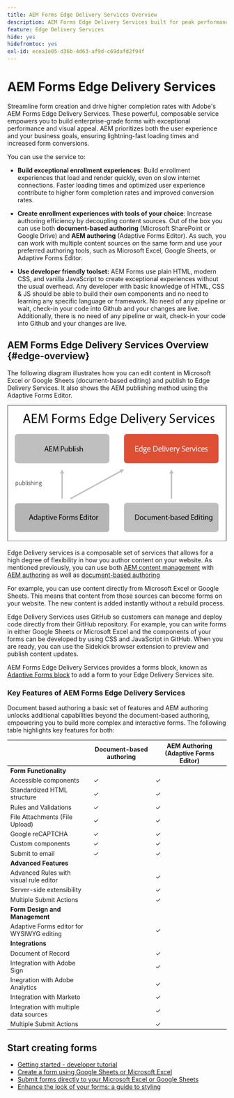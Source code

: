 ```yaml
---
title: AEM Forms Edge Delivery Services Overview
description: AEM Forms Edge Delivery Services built for peak performance, empowering you to envision the future of streamlined data collection and user engagement.
feature: Edge Delivery Services
hide: yes
hidefromtoc: yes
exl-id: ecea1e05-d36b-4d63-af9d-c69dafd2f94f
---
```

# AEM Forms Edge Delivery Services 

Streamline form creation and drive higher completion rates with Adobe's AEM Forms Edge Delivery Services. These powerful, composable service empowers you to build enterprise-grade forms with exceptional performance and visual appeal. AEM prioritizes both the user experience and your business goals, ensuring lightning-fast loading times and increased form conversions.

You can use the service to:

* **Build exceptional enrollment experiences**: Build enrollment experiences that load and render quickly, even on slow internet connections. Faster loading times and optimized user experience contribute to higher form completion rates and improved conversion rates. 

* **Create enrollment experiences with tools of your choice**: Increase authoring efficiency by decoupling content sources. Out of the box you can use both **document-based authoring** (Microsoft SharePoint or Google Drive) and **AEM authoring** (Adaptive Forms Editor). As such, you can work with multiple content sources on the same form and use your preferred authoring tools, such as Microsoft Excel, Google Sheets, or Adaptive Forms Editor.

* **Use developer friendly toolset:** AEM Forms use plain HTML, modern CSS, and vanilla JavaScript to create exceptional experiences without the usual overhead. Any developer with basic knowledge of HTML, CSS & JS should be able to build their own components and no need to learning any specific language or framework. No need of any pipeline or wait, check-in your code into Github and your changes are live. Additionally, there is no need of any pipeline or wait, check-in your code into Github and your changes are live.


## AEM Forms Edge Delivery Services Overview {#edge-overview}

The following diagram illustrates how you can edit content in Microsoft Excel or Google Sheets (document-based editing) and publish to Edge Delivery Services. It also shows the AEM publishing method using the Adaptive Forms Editor.

![Edge Delivery Architecture](/help/edge/assets/AEM-forms-with-EDS-publishing.png)

Edge Delivery services is a composable set of services that allows for a high degree of flexibility in how you author content on your website. As mentioned previously, you can use both [AEM content management](https://experienceleague.adobe.com/docs/experience-manager-cloud-service/content/sites/authoring/getting-started/concepts.html) with [AEM authoring](/help/implementing/universal-editor/introduction.md) as well as [document-based authoring](https://www.aem.live/docs/authoring)

For example, you can use content directly from Microsoft Excel or Google Sheets. This means that content from those sources can become forms on your website. The new content is added instantly without a rebuild process.

Edge Delivery Services uses GitHub so customers can manage and deploy code directly from their GitHub repository. For example, you can write forms in either Google Sheets or Microsoft Excel and the components of your forms can be developed by using CSS and JavaScript in GitHub. When you are ready, you can use the Sidekick browser extension to preview and publish content updates.

AEM Forms Edge Delivery Services provides a forms block, known as [Adaptive Forms block](/help/edge/docs/forms/create-forms.md) to add a form to your Edge Delivery Services site.  

### Key Features of AEM Forms Edge Delivery Services 

Document based authoring a basic set of features and AEM authoring unlocks additional capabilities beyond the document-based authoring, empowering you to build more complex and interactive forms. The following table highlights key features for both:

<!-- 

>[!BEGINTABS]

>[!TAB Document-based authoring]

Document-based authoring is a versatile option suitable for creating simple forms with essential functionalities. It allows you to integrate various input types like text fields, dropdown menus, and radio buttons, enabling you to collect user data effectively. It offers a basic version of rules to add dynamic behaviour to forms. Key features of Document-based authoring are: 

* **[HTML5-based Form Field components](/help/edge/docs/forms/form-components.md)**: AEM Forms Edge Delivery Services allow you to create user-friendly and interactive forms using form components based on HTML5 [input types](https://developer.mozilla.org/en-US/docs/Web/HTML/Element/input#input_types), <a href="https://developer.mozilla.org/en-US/docs/Web/HTML/Element/textarea">textarea</a>, <a href="https://developer.mozilla.org/en-US/docs/Web/HTML/Element/select">select</a>, and <a href="https://developer.mozilla.org/en-US/docs/Web/HTML/Element/fieldset">fieldset</a>  elements. These components cater to different types of data collection and can be easily customized to fit your specific needs.  

* **Accessibility**: The fields in the form block are accessible. Each label is linked with its respective input element, and IDs are auto-generated for linking. Descriptions associated with fields are linked via the aria-describedby attribute. Keyboard navigation using the standard Tab/Shift + Tab keys is supported.

* **[Styling](/help/edge/docs/forms/style-theme-forms.md)**: Each form field has a fixed HTML structure that can be easily decorated using custom CSS or JavaScript files. Selectors for targeting fields in CSS and JS are provided based on type and name. You can easily create new selectors due to the standradized structure and style your form. 

* **Basic Rules**: Easily create logic that adjusts field visibility, validation, and behavior based on user input or predefined conditions. Rules offer a flexible and intuitive way to add intelligence to your forms, ensuring they adapt seamlessly based on user inputs.

* **Validations**: Before submission, the form is validated, and invalid fields are appropriately marked with error messages displayed to the user. Adaptive Forms block support all the HTML form validation, supported by modern browsers, and provide additional validation mechanism like validation script, file size, file type, overall file size, and more. 

* **File Uploads**: You can add file attachment capabilities to your forms. Whether you need to gather documents, images, or other files from your users, file upload functionality serves you effortlessly. With custom handling options available, you can tailor the file upload process to suit your specific requirements.

* **reCAPTCHA**: Benefit from seamless integration of Google reCAPTCHA into your forms with our out-of-the-box (OOTB) support. Safeguard your forms against fraudulent activities, spam, and abuse, while maintaining a smooth and uninterrupted user experience. Adaptive Forms block supports reCaptcha V3 and reCaptcha Enterprise. 

* **Send email notification on form submission**: Eliminate the hassle of manual follow-ups and ensure timely communication with our built-in email automation for form submissions. This integrated solution lets you effortlessly notify relevant parties, including sending form data, whenever someone fills out a form on your website. No need for complex configurations or additional tools – it's ready to use out of the box.

>[!TAB AEM Authoring]

AEM Authoring unlocks additional capabilities beyond the document-based authoring, empowering you to build more complex and interactive forms. In additon to the features of Document-based authoring, AEM authoring offers the following additional features:  

* Advanced Rules: Define logic-based actions within your forms. You can use rules to conditionally show or hide form sections, pre-populate fields based on user input, and perform various validations to ensure data integrity.

* Server-side extensibility: Extend the functionalities of your forms by integrating them with server-side logic. This allows you to perform complex calculations, interact with external systems, and automate specific tasks based on user actions within the form.
* Streamline workflows and data management: Leverage the power of AEM to:
    * Design user-friendly forms using AEM editors.
    * Generate a "Document of Record" for secure and tamper-proof archiving of submitted data.
    * Facilitate e-signing with Adobe Sign for a smooth and secure signing experience.
    * Automate business processes through AEM workflows, triggering actions based on form submissions.
    * Effortlessly integrate with various data sources, enabling seamless data flow and exchange.

>[!ENDTABS]



## Start creating forms

-->

|                                           | Document-based authoring | AEM Authoring (Adaptive Forms Editor) |
| ----------------------------------------- | ------------------------ | ------------------------------------ |
| **Form Functionality**                       |                          |                                      |
| Accessible components                     | &#10003;                 | &#10003;                             |
| Standardized HTML structure               | &#10003;                 | &#10003;                             |
| Rules and Validations                     | &#10003;                 | &#10003;                             |
| File Attachments (File Upload)            | &#10003;                 | &#10003;                             |
| Google reCAPTCHA                          | &#10003;                 | &#10003;                             |
| Custom components                         | &#10003;                 | &#10003;                             |
| Submit to email                           | &#10003;                 | &#10003;                             |
| **Advanced Features**                        |                          |                                      |
| Advanced Rules with visual rule editor    |                          | &#10003;                             |
| Server-side extensibility                 |                          | &#10003;                             |
| Multiple Submit Actions                   |                          | &#10003;                             |
| **Form Design and Management**               |                          |                                      |
| Adaptive Forms editor for WYSIWYG editing |                          | &#10003;                             |
| **Integrations**                              |                          |                                      |
| Document of Record                        |                          | &#10003;                             |
| Integration with Adobe Sign               |                          | &#10003;                             |
| Inegration with Adobe Analytics           |                          | &#10003;                             |
| Integration with Marketo                  |                          | &#10003;                             |
| Integration with multiple data sources    |                          | &#10003;                             |
| Multiple Submit Actions                   |                          | &#10003;                             |


## Start creating forms

* [Getting started - developer tutorial](/help/edge/docs/forms/tutorial.md)
* [Create a form using Google Sheets or Microsoft Excel](/help/edge/docs/forms/create-forms.md)
* [Submit forms directly to your Microsoft Excel or Google Sheets](/help/edge/docs/forms/submit-forms.md)
* [Enhance the look of your forms: a guide to styling](/help/edge/docs/forms/style-theme-forms.md)


<!-- 

## Start creating forms

<div>

  <style>
    .card-container {
        width: calc(33.33% - 10px);;
        margin: 5px;
        border: 1px solid #ccc;
        border-radius: 5px;
        padding: 5px;
        box-sizing: border-box;
        transition: background-color 0.3s ease; /* Adding transition effect */
    }
    .card-container:hover {
        background-color: #f0f0f0; /* Changing background color on hover */
    }
</style>

<div style="display: flex; flex-wrap: wrap; justify-content: space-between; margin: -5px;">
    <div class="card-container">
        <a href="/help/edge/docs/forms/create-forms.md">
            <img src="/help/edge/assets/smock_devices_18_n.svg" alt="Create a form using eds forms" style="border-radius: 5px;"> </b>
            <br><b style="margin-top: 5px;">Create a form using Google Sheets or Microsoft Excel</b>
        </a>
        <p>Create forms that load and render quickly and automatically reflows on mobile devices.</p>
    </div>
    <div class="card-container">
        <a href="/help/edge/docs/forms/create-forms.md#manually-configure-a-spreadsheet-to-accept-data">   
            <img src="/help/edge/assets/smock_platformdatamapping_18_n.svg" alt="Submit form" alt="Use Form Fragments in an EDS Form" style="border-radius: 5px;"> </b>
            <br><b style="margin-top: 5px;">Submit form to spreadsheet</b>
        </a>
        <p>Submit forms directly to your Microsoft Excel or Google Sheets.</p>
    </div>
     <div class="card-container">
        <a href="/help/edge/docs/forms/style-theme-forms.md">
            <img src="/help/edge/assets/smock_imageautomode_18_N.svg" alt="Apply styles or themes to an eds form" style="border-radius: 5px;"> </b>
            <br><b style="margin-top: 5px;">Customize a theme</b>
        </a>
        <p>Create a consistent brand image by applying the same theme across forms.</p>
    </div>
      <div class="card-container">
        <a href="/help/edge/docs/forms/validate-forms.md">
            <img src="/help/edge/assets/smock_condition_18_n.svg" alt="Add validations to form fields" style="border-radius: 5px;"> </b>
            <br><b style="margin-top: 5px;">Apply field validations</b>
        </a>
        <p>Reduce errors and frustration by checking form inputs for proper formatting.</p>
    </div> 
            <div class="card-container">
        <a href="/help/edge/docs/forms/rules-forms.md">
            <img src="/help/edge/assets/smock_documentfragment_18_n.svg" alt="Use rules to add dynamic behaviour to a form" style="border-radius: 5px;"> </b>
            <br><b style="margin-top: 5px;">Use rules to add dynamic behaviour to a form</b>
        </a>
        <p>Reuse preconfigured fragments across multiple forms.</p>
    </div>
    <div class="card-container">
        <a href="/help/edge/docs/forms/translate-forms.md">  
            <img src="/help/edge/assets/smock_abc_18_n.svg" alt="Translate an EDS Form" style="border-radius: 5px;"> </b>
            <br><b style="margin-top: 5px;">Translate a form</b>
        </a>
        <p>Extend the reach of your forms while keeping costs in check.</p>
    </div>
    <div class="card-container">
        <a href="/help/edge/docs/forms/repeatable-forms.md">  
            <img src="/help/edge/assets/smock_addto_18_n.svg" alt="Add repeatable sections to an EDS Form" style="border-radius: 5px;"> </b>
            <br><b style="margin-top: 5px;">Add repeatable sections</b>
        </a>
        <p>Effortlessly create and add repeatable sections to a form.</p>
    </div>
    <div class="card-container">
        <a href="/help/edge/docs/forms/custom-components-forms.md"> 
            <img src="/help/edge/assets/smock_userdeveloper_18_n.svg" alt="Create custom forms components using standard JavaScript and CSS"  style="border-radius: 5px;"> </b>
            <br><b style="margin-top: 5px;">Create custom components</b>
        </a>
        <p>Use standard JavaScript and CSS to create components and themes.</p>
    </div>
    <div class="card-container">
        <a href="/help/edge/docs/forms/recaptacha-forms.md">  
            <img src="/help//edge/assets/smock_keyclock_18_n.svg" alt="Use reCAPTCHA in an EDS Form" style="border-radius: 5px;"> </b>
            <br><b style="margin-top: 5px;">Use reCAPTCHA</b>
        </a>
        <p>Use OOTB reCAPTCHA integration for robust spam and bot protection.</p>
    </div>


</div>


</br>


--> 